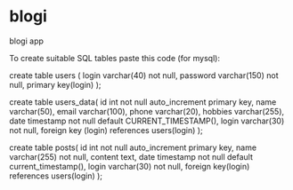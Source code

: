 # blogi

blogi app

To create suitable SQL tables paste this code (for mysql):

  create table users (
    login varchar(40) not null, 
    password varchar(150) not null,
    primary key(login)
  );

create table users_data(
     id int not null auto_increment primary key,
     name varchar(50),
     email varchar(100),
     phone varchar(20),
     hobbies varchar(255),
     date timestamp not null default CURRENT_TIMESTAMP(),
     login varchar(30) not null,
     foreign key (login) references users(login)
);

create table posts(
     id int not null auto_increment primary key,
     name varchar(255) not null,
     content text,
     date timestamp not null default current_timestamp(),
     login varchar(30) not null,
     foreign key(login) references users(login)
);
